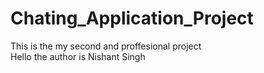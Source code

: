 # Chating_Application_Project
This is the my second and proffesional project
<br>
Hello the author is Nishant Singh

